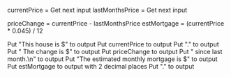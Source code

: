currentPrice = Get next input
lastMonthsPrice = Get next input

priceChange = currentPrice - lastMonthsPrice
estMortgage = (currentPrice * 0.045) / 12

Put "This house is $" to output
Put currentPrice to output
Put "." to output
Put " The change is $" to output
Put priceChange to output
Put " since last month.\n" to output
Put "The estimated monthly mortgage is $" to output
Put estMortgage to output with 2 decimal places Put "." to output